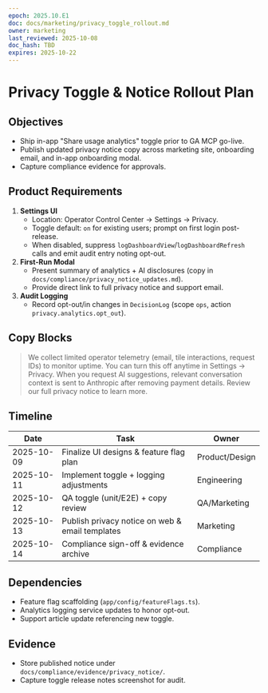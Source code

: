 ```yaml
---
epoch: 2025.10.E1
doc: docs/marketing/privacy_toggle_rollout.md
owner: marketing
last_reviewed: 2025-10-08
doc_hash: TBD
expires: 2025-10-22
---
```

# Privacy Toggle & Notice Rollout Plan

## Objectives
- Ship in-app "Share usage analytics" toggle prior to GA MCP go-live.
- Publish updated privacy notice copy across marketing site, onboarding email, and in-app onboarding modal.
- Capture compliance evidence for approvals.

## Product Requirements
1. **Settings UI**
   - Location: Operator Control Center → Settings → Privacy.
   - Toggle default: `on` for existing users; prompt on first login post-release.
   - When disabled, suppress `logDashboardView`/`logDashboardRefresh` calls and emit audit entry noting opt-out.
2. **First-Run Modal**
   - Present summary of analytics + AI disclosures (copy in `docs/compliance/privacy_notice_updates.md`).
   - Provide direct link to full privacy notice and support email.
3. **Audit Logging**
   - Record opt-out/in changes in `DecisionLog` (scope `ops`, action `privacy.analytics.opt_out`).

## Copy Blocks
> We collect limited operator telemetry (email, tile interactions, request IDs) to monitor uptime. You can turn this off anytime in Settings → Privacy. When you request AI suggestions, relevant conversation context is sent to Anthropic after removing payment details. Review our full privacy notice to learn more.

## Timeline
| Date | Task | Owner |
| --- | --- | --- |
| 2025-10-09 | Finalize UI designs & feature flag plan | Product/Design |
| 2025-10-11 | Implement toggle + logging adjustments | Engineering |
| 2025-10-12 | QA toggle (unit/E2E) + copy review | QA/Marketing |
| 2025-10-13 | Publish privacy notice on web & email templates | Marketing |
| 2025-10-14 | Compliance sign-off & evidence archive | Compliance |

## Dependencies
- Feature flag scaffolding (`app/config/featureFlags.ts`).
- Analytics logging service updates to honor opt-out.
- Support article update referencing new toggle.

## Evidence
- Store published notice under `docs/compliance/evidence/privacy_notice/`.
- Capture toggle release notes screenshot for audit.
